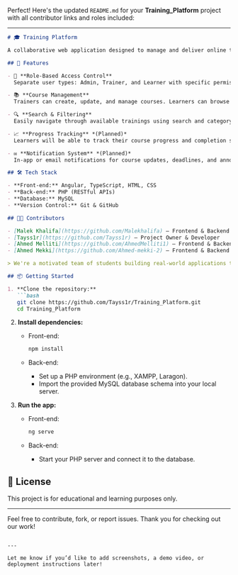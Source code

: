 Perfect! Here's the updated `README.md` for your **Training\_Platform** project with all contributor links and roles included:

---

````markdown
# 🎓 Training Platform

A collaborative web application designed to manage and deliver online training programs efficiently. Built by a team of 4 computer science students, the platform supports different user roles, course browsing, enrollment, and administration functionalities. The goal is to provide a scalable, user-friendly solution for educational institutions and training centers.

## 🚀 Features

- 👤 **Role-Based Access Control**  
  Separate user types: Admin, Trainer, and Learner with specific permissions and dashboards.

- 📚 **Course Management**  
  Trainers can create, update, and manage courses. Learners can browse and enroll.

- 🔍 **Search & Filtering**  
  Easily navigate through available trainings using search and category filters.

- 📈 **Progress Tracking** *(Planned)*  
  Learners will be able to track their course progress and completion status.

- ✉️ **Notification System** *(Planned)*  
  In-app or email notifications for course updates, deadlines, and announcements.

## 🛠 Tech Stack

- **Front-end:** Angular, TypeScript, HTML, CSS  
- **Back-end:** PHP (RESTful APIs)  
- **Database:** MySQL  
- **Version Control:** Git & GitHub

## 👨‍💻 Contributors

- [Malek Khalifa](https://github.com/Malekhalifa) – Frontend & Backend Developer  
- [Tayss1r](https://github.com/Tayss1r) – Project Owner & Developer  
- [Ahmed Melliti](https://github.com/AhmedMelliti1) – Frontend & Backend Developer  
- [Ahmed Mekki](https://github.com/Ahmed-mekki-2) – Frontend & Backend Developer  

> We're a motivated team of students building real-world applications to sharpen our full-stack development skills.

## 📦 Getting Started

1. **Clone the repository:**
   ```bash
   git clone https://github.com/Tayss1r/Training_Platform.git
   cd Training_Platform
````

2. **Install dependencies:**

   * Front-end:

     ```bash
     npm install
     ```

   * Back-end:

     * Set up a PHP environment (e.g., XAMPP, Laragon).
     * Import the provided MySQL database schema into your local server.

3. **Run the app:**

   * Front-end:

     ```bash
     ng serve
     ```
   * Back-end:

     * Start your PHP server and connect it to the database.

## 📄 License

This project is for educational and learning purposes only.

---

Feel free to contribute, fork, or report issues. Thank you for checking out our work!

```

---

Let me know if you’d like to add screenshots, a demo video, or deployment instructions later!
```
